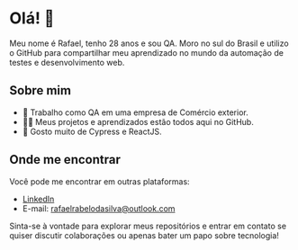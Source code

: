 # Olá! 👋

Meu nome é Rafael, tenho 28 anos e sou QA. Moro no sul do Brasil e utilizo o GitHub para compartilhar meu aprendizado no mundo da automação de testes e desenvolvimento web.

## Sobre mim

- 🔭 Trabalho como QA em uma empresa de Comércio exterior.
- 👨‍💻 Meus projetos e aprendizados estão todos aqui no GitHub.
- 🌱 Gosto muito de Cypress e ReactJS.

## Onde me encontrar

Você pode me encontrar em outras plataformas:

- [LinkedIn](https://www.linkedin.com/in/rafaelrabelodasilva/)
- E-mail: rafaelrabelodasilva@outlook.com

Sinta-se à vontade para explorar meus repositórios e entrar em contato se quiser discutir colaborações ou apenas bater um papo sobre tecnologia!

